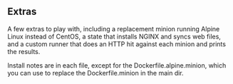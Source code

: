 Extras
------

A few extras to play with, including a replacement minion running Alpine Linux instead of CentOS, a state that installs NGINX and syncs web files, and a custom runner that does an HTTP hit against each minion and prints the results.

Install notes are in each file, except for the Dockerfile.alpine.minion, which you can use to replace the Dockerfile.minion in the main dir.
